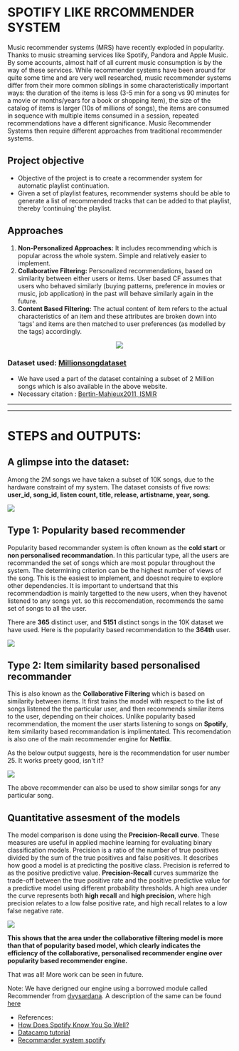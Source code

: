 # SPOTIFY LIKE RRCOMMENDER SYSTEM

Music recommender systems (MRS) have recently exploded in popularity. Thanks to music streaming services like Spotify, Pandora and Apple Music. By some accounts, almost half of all current music consumption is by the way of these services. While recommender systems have been around for quite some time and are very well researched, music recommender systems differ from their more common siblings in some characteristically important ways: the duration of the items is less (3-5 min for a song vs 90 minutes for a movie or months/years for a book or shopping item), the size of the catalog of items is larger (10s of millions of songs), the items are consumed in sequence with multiple items consumed in a session, repeated recommendations have a different significance. Music Recommender Systems then require different approaches from traditional recommender systems.

## Project objective

* Objective of the project is to create a recommender system for automatic playlist continuation. 
* Given a set of playlist features, recommender systems should be able to generate a list of recommended tracks that can be added to that playlist, thereby ‘continuing’ the playlist.

## Approaches

1. __Non-Personalized Approaches:__ It includes recommending which is popular across the whole system. Simple and relatively easier to implement.
2. __Collaborative Filtering:__ Personalized recommendations, based on similarity between either users or items. User based CF assumes that users who behaved similarly (buying patterns, preference in movies or music, job application) in the past will behave similarly again in the future. 
3. __Content Based Filtering:__ The actual content of item refers to the actual characteristics of an item and these attributes are broken down into ‘tags’ and items are then matched to user preferences (as modelled by the tags) accordingly.

<p align = "center">
<img src = "https://github.com/anu-coder/Recommender_System/blob/master/images/types.png">
</p>

### Dataset used: [Millionsongdataset](http://millionsongdataset.com/)

* We have used a part of the dataset containing a subset of 2 Million songs which is also available in the above website.
* Necessary citation : [Bertin-Mahieux2011, ISMIR](http://www.columbia.edu/~tb2332/Papers/ismir11.pdf)

---------------------------------------------------------------------------------------------------------------------------------------------------------------------------
----------------------------------------------------------------------------------------------------------------------------------------------------------------------------

# STEPS and OUTPUTS:

## A glimpse into the dataset: 

Among the 2M songs we have taken a subset of 10K songs, due to the hardware constraint of my system.
The dataset consists of five rows: __user_id, song_id, listen count, title, release, artistname, year, song.__

<p align = "left">
<img src = "https://github.com/anu-coder/Recommender_System/blob/master/images/Datasetglance.PNG">
</p>

## Type 1: Popularity based recommender

Popularity based recommander system is often known as the __cold start__ or __non personalised recommandation__. In this particular type, all the users are recommanded the set of songs which are most popular throughout the system. The determining criterion can be the highest number of views of the song. This is the easiest to implement, and doesnot require to explore other dependencies. It is important to undertsand that this recommendadtion is mainly targetted to the new users, when they havenot listened to any songs yet. so this reccomendation, recommends the same set of songs to all the user. 

There are __365__ distinct user, and __5151__ distinct songs in the 10K dataset we have used. 
Here is the popularity based recommendation to the __364th__ user. 

<p align = "left">
<img src = "https://github.com/anu-coder/Recommender_System/blob/master/images/popularitybasedreco.PNG">
</p>

## Type 2: Item similarity based personalised recommander

This is also known as the __Collaborative Filtering__ which is based on similarity between items. 
It first trains the model with respect to the list of songs listened the the particular user, and then recommends similar items to the user, depending on their choices. Unlike popularity based recommendation, the moment the user starts listening to songs on __Spotify__, item similarity based recommandation is implimentated. This recomendation is also one of the main recommender engine for __Netflix__.

As the below output suggests, here is the recommendation for user number 25. It works preety good, isn't it?

<p align = "left">
<img src = "https://github.com/anu-coder/Recommender_System/blob/master/images/Item%20similaritybasedreco.PNG">
</p>

The above recommender can also be used to show similar songs for any particular song.

## Quantitative assesment of the models

The model comparison is done using the __Precision-Recall curve__. These measures are useful in applied machine learning for evaluating binary classification models. Precision is a ratio of the number of true positives divided by the sum of the true positives and false positives. It describes how good a model is at predicting the positive class. Precision is referred to as the positive predictive value. __Precision-Recall__ curves summarize the trade-off between the true positive rate and the positive predictive value for a predictive model using different probability thresholds. A high area under the curve represents both __high recall__ and __high precision__, where high precision relates to a low false positive rate, and high recall relates to a low false negative rate.

<p align = "centre">
<img src = "https://github.com/anu-coder/Recommender_System/blob/master/images/precisionrecall1.PNG">
</p>

__This shows that the area under the collaborative filtering model is more than that of popularity based model, which clearly indicates the efficiency of the collaborative, personalised recommender engine over popularity based recommender engine.__

That was all! More work can be seen in future. 

Note: We have derigned our engine using a borrowed module called Recommender from [dvysardana](https://github.com/dvysardana/RecommenderSystems_PyData_2016/blob/master/Recommenders.py). A description of the same can be found [here](https://github.com/anu-coder/Recommender_System/blob/master/RecSys_PyData2016.pptx)

* References: 
* [How Does Spotify Know You So Well?](https://medium.com/s/story/spotifys-discover-weekly-how-machine-learning-finds-your-new-music-19a41ab76efe)
* [Datacamp tutorial](https://www.datacamp.com/community/tutorials/recommender-systems-python)
* [Recommander system spotify](https://github.com/anu-coder/Spotify_like_Recommender_System/blob/master/Recommander%20system_sportify.pdf)


